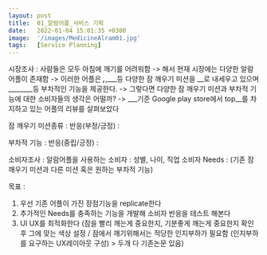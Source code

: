 ```yaml
---
layout: post
title:  01_알람어플_서비스 기획
date:   2022-01-04 15:01:35 +0300
image:  '/images/MedicineAlram01.jpg'
tags:   [Service Planning]
---
```


시장조사 :
사람들은 모두 아침에 깨기를 어려워함 -> 해서 현재 시장에는 다양한 알람 어플이 존재함 
-> 이러한 어플은 ___,___,___등 다양한 잠 깨우기 미션을 __로 내세우고 있으며 ___,____등 부차적인 기능을 제공한다. -> 
그렇다면 다양한 잠 깨우기 미션과 부차적 기능에 대한 소비자들의 생각은 어떨까? ->
 ___기준 Google play store에서 top__를 차지하고 있는 어플의 리뷰를 살펴보았다

잠 깨우기 미션종류 : 
반응(부정/긍정) : 

부차적 기능 :
반응(중립/긍정) : 


소비자조사 :
알람어플을 사용하는 소비자 : 성별, 나이, 직업 
소비자 Needs : (기존 잠 깨우기 미션과 다른 미션 혹은 원하는 부차적 기능)


목표 : 
1. 우선 기존 어플이 가진 장점기능을 replicate한다
2. 추가적인 Needs를 충족하는 기능을 개발해 소비자 반응을 테스트 해본다
3. UI UX를 최적화한다 
(잠을 빨리 깨는게 중요한지, 기분좋게 깨는게 중요한지 확인 후 그에 맞는 색상 설정 / 
잠에서 깨기위해서는 적당한 인지부하가 필요함 (인지부하를 요구하는 UX레이아웃 구성) > 두개 다 기존논문 있음)


